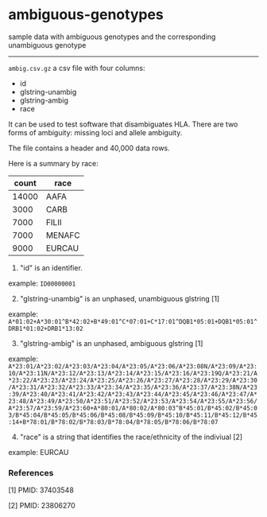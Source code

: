 # ambiguous-genotypes
sample data with ambiguous genotypes and the corresponding unambiguous genotype


-----

`ambig.csv.gz` a csv file with four columns:

-   id
-   glstring-unambig
-   glstring-ambig
-   race

It can be used to test software that disambiguates HLA.
There are two forms of ambiguity: missing loci and allele ambiguity.

The file contains a header and 40,000 data rows.

Here is a summary by race:

| count | race      |
| ------|-----      |
| 14000 | AAFA      |
|  3000 | CARB      |
|  7000 | FILII     |
|  7000 | MENAFC    |
|  9000 | EURCAU    |


1. "id" is an identifier.

example: `ID00000001`

2. "glstring-unambig" is an unphased, unambiguous glstring [1]

example: `A*01:02+A*30:01^B*42:02+B*49:01^C*07:01+C*17:01^DQB1*05:01+DQB1*05:01^DRB1*01:02+DRB1*13:02`

3. "glstring-ambig" is an unphased, ambiguous glstring [1]

example: `A*23:01/A*23:02/A*23:03/A*23:04/A*23:05/A*23:06/A*23:08N/A*23:09/A*23:10/A*23:11N/A*23:12/A*23:13/A*23:14/A*23:15/A*23:16/A*23:19Q/A*23:21/A*23:22/A*23:23/A*23:24/A*23:25/A*23:26/A*23:27/A*23:28/A*23:29/A*23:30/A*23:31/A*23:32/A*23:33/A*23:34/A*23:35/A*23:36/A*23:37/A*23:38N/A*23:39/A*23:40/A*23:41/A*23:42/A*23:43/A*23:44/A*23:45/A*23:46/A*23:47/A*23:48/A*23:49/A*23:50/A*23:51/A*23:52/A*23:53/A*23:54/A*23:55/A*23:56/A*23:57/A*23:59/A*23:60+A*80:01/A*80:02/A*80:03^B*45:01/B*45:02/B*45:03/B*45:04/B*45:05/B*45:06/B*45:08/B*45:09/B*45:10/B*45:11/B*45:12/B*45:14+B*78:01/B*78:02/B*78:03/B*78:04/B*78:05/B*78:06/B*78:07`

4. "race" is a string that identifies the race/ethnicity of the indiviual [2]

example: EURCAU 

### References

[1] PMID: 37403548

[2] PMID: 23806270
